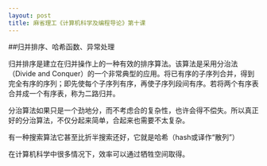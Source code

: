 ```yaml
---
layout: post
title: 麻省理工《计算机科学及编程导论》第十课
---
```

##归并排序、哈希函数、异常处理

归并排序是建立在归并操作上的一种有效的排序算法。该算法是采用分治法（Divide and Conquer）的一个非常典型的应用。将已有序的子序列合并，得到完全有序的序列；即先使每个子序列有序，再使子序列段间有序。若将两个有序表合并成一个有序表，称为二路归并。

分治算法如果只是一个劲地分，而不考虑合的复杂性，也许会得不偿失。所以真正好的分治算法，不仅分起来简单，合起来也需要不太复杂。

有一种搜索算法它甚至比折半搜索还好，它就是哈希（hash或译作“散列”）

在计算机科学中很多情况下，效率可以通过牺牲空间取得。
